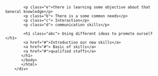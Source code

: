 <!DOCTYPE html>
<html>
    <head>
        <title> Better way </title>
        <link rel="stylesheet" href="styles.style.css"/>
    </head>    
        <body>
            <div>
                

            <p class="e">there is learning some objective about that General knowledge</p>
            <p class="b"> There is a some common needs</p>
            <p class="c"> Interaction</p>
            <p class="d"> communication skills</p>
        
            <h1 class="abc"> Using different ideas to promote ourself </h1>
            <a href="#">Introduction our new skills</a>
            <a href="#"> Basic of skills</a>
            <a href="#">qualified staffs</a>
           </h1>
           </body>
           </html>
        </div>
        
   
</html>
